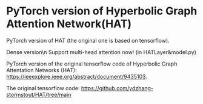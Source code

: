 # PyTorch version of Hyperbolic Graph Attention Network(HAT)
PyTorch version of HAT (the original one is based on tensorflow).

Dense version\n
Support multi-head attention now! (in HATLayer&model.py)

PyTorch version of the original tensorflow code of Hyperbolic Graph Attentation Networks (HAT): https://ieeexplore.ieee.org/abstract/document/9435103.

The original tensorflow code: https://github.com/ydzhang-stormstout/HAT/tree/main
